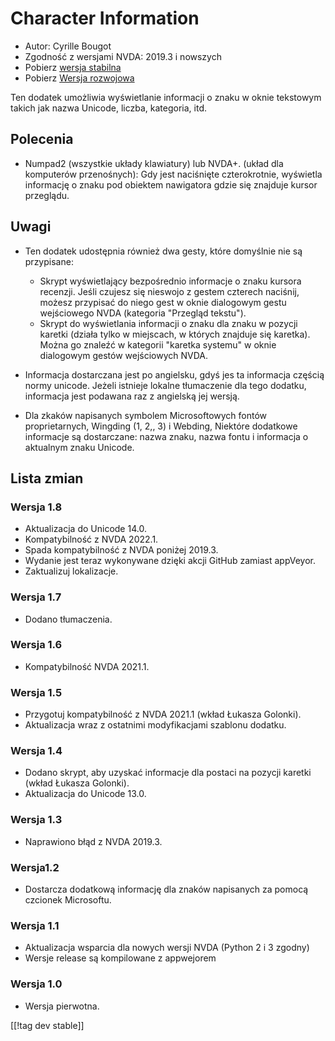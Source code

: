 # Character Information #

* Autor: Cyrille Bougot
* Zgodność z wersjami NVDA: 2019.3 i nowszych
* Pobierz [wersja stabilna][1]
* Pobierz [Wersja rozwojowa][2]

Ten dodatek umożliwia wyświetlanie informacji o znaku w oknie tekstowym
takich jak nazwa Unicode, liczba, kategoria, itd.


## Polecenia

* Numpad2 (wszystkie układy klawiatury) lub NVDA+. (układ dla komputerów
  przenośnych): Gdy jest naciśnięte czterokrotnie, wyświetla informację o
  znaku pod obiektem nawigatora gdzie się znajduje kursor przeglądu.


## Uwagi

* Ten dodatek udostępnia również dwa gesty, które domyślnie nie są
  przypisane:

    * Skrypt wyświetlający bezpośrednio informacje o znaku kursora
      recenzji. Jeśli czujesz się nieswojo z gestem czterech naciśnij,
      możesz przypisać do niego gest w oknie dialogowym gestu wejściowego
      NVDA (kategoria "Przegląd tekstu").
    * Skrypt do wyświetlania informacji o znaku dla znaku w pozycji karetki
      (działa tylko w miejscach, w których znajduje się karetka). Można go
      znaleźć w kategorii "karetka systemu" w oknie dialogowym gestów
      wejściowych NVDA.

* Informacja dostarczana jest po angielsku, gdyś jes ta informacja częścią
  normy unicode. Jeżeli istnieje lokalne tłumaczenie dla tego dodatku,
  informacja jest podawana raz z angielską jej wersją.
* Dla zkaków napisanych symbolem Microsoftowych fontów proprietarnych,
  Wingding (1, 2,, 3) i Webding, Niektóre dodatkowe informacje są
  dostarczane: nazwa znaku, nazwa fontu i informacja o aktualnym znaku
  Unicode.


## Lista zmian

### Wersja 1.8

* Aktualizacja do Unicode 14.0.
* Kompatybilność z NVDA 2022.1.
* Spada kompatybilność z NVDA poniżej 2019.3.
* Wydanie jest teraz wykonywane dzięki akcji GitHub zamiast appVeyor.
* Zaktualizuj lokalizacje.

### Wersja 1.7

* Dodano tłumaczenia.

### Wersja 1.6

* Kompatybilność NVDA 2021.1.

### Wersja 1.5

* Przygotuj kompatybilność z NVDA 2021.1 (wkład Łukasza Golonki).
* Aktualizacja wraz z ostatnimi modyfikacjami szablonu dodatku.

### Wersja 1.4

* Dodano skrypt, aby uzyskać informacje dla postaci na pozycji karetki
  (wkład Łukasza Golonki).
* Aktualizacja do Unicode 13.0.

### Wersja 1.3

* Naprawiono błąd z NVDA 2019.3.


### Wersja1.2

* Dostarcza dodatkową informację dla znaków napisanych za pomocą czcionek
  Microsoftu.


### Wersja 1.1

* Aktualizacja wsparcia dla nowych wersji  NVDA (Python 2 i 3 zgodny)
* Wersje release są kompilowane z appwejorem


### Wersja 1.0

* Wersja pierwotna.

[[!tag dev stable]]

[1]: https://addons.nvda-project.org/files/get.php?file=chari

[2]: https://addons.nvda-project.org/files/get.php?file=chari-dev
